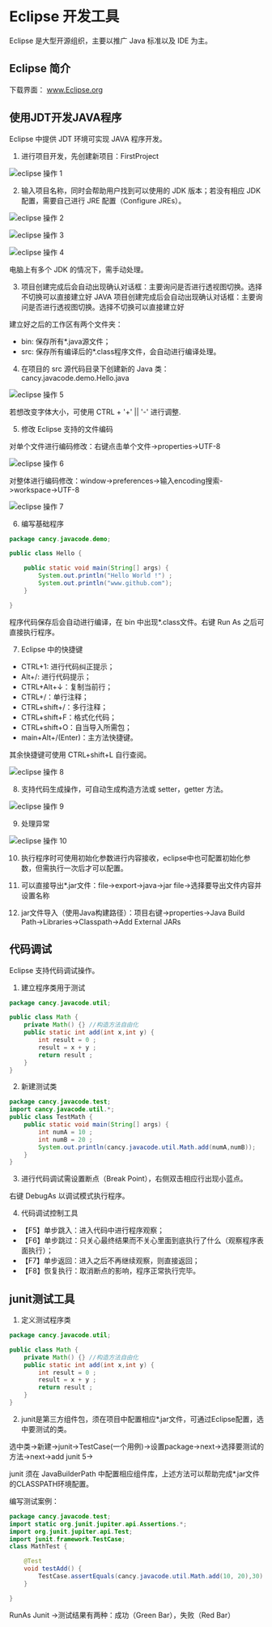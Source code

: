 # Eclipse 开发工具

Eclipse 是大型开源组织，主要以推广 Java 标准以及 IDE 为主。

## Eclipse 简介

下载界面： www.Eclipse.org


## 使用JDT开发JAVA程序

Eclipse 中提供 JDT 环境可实现 JAVA 程序开发。

1. 进行项目开发，先创建新项目：FirstProject

![eclipse 操作 1](https://github.com/JCancy/JAVA/blob/master/picture/eclipse%E6%93%8D%E4%BD%9C1.PNG)

2. 输入项目名称，同时会帮助用户找到可以使用的 JDK 版本；若没有相应 JDK 配置，需要自己进行 JRE 配置（Configure JREs）。

![eclipse 操作 2](https://github.com/JCancy/JAVA/blob/master/picture/eclipse%E6%93%8D%E4%BD%9C2.PNG)

![eclipse 操作 3](https://github.com/JCancy/JAVA/blob/master/picture/eclipse%E6%93%8D%E4%BD%9C3.PNG)

![eclipse 操作 4](https://github.com/JCancy/JAVA/blob/master/picture/eclipse%E6%93%8D%E4%BD%9C4.PNG)

电脑上有多个 JDK 的情况下，需手动处理。

3. 项目创建完成后会自动出现确认对话框：主要询问是否进行透视图切换。选择不切换可以直接建立好 JAVA 项目创建完成后会自动出现确认对话框：主要询问是否进行透视图切换。选择不切换可以直接建立好

建立好之后的工作区有两个文件夹：
* bin: 保存所有*.java源文件；
* src: 保存所有编译后的*.class程序文件，会自动进行编译处理。

4. 在项目的 src 源代码目录下创建新的 Java 类：cancy.javacode.demo.Hello.java

![eclipse 操作 5](https://github.com/JCancy/JAVA/blob/master/picture/eclipse%E6%93%8D%E4%BD%9C5.PNG)

若想改变字体大小，可使用 CTRL + '+' || '-' 进行调整.

5. 修改 Eclipse 支持的文件编码

对单个文件进行编码修改：右键点击单个文件->properties->UTF-8

![eclipse 操作 6](https://github.com/JCancy/JAVA/blob/master/picture/eclipse%E6%93%8D%E4%BD%9C6.PNG)

对整体进行编码修改：window->preferences->输入encoding搜索->workspace->UTF-8

![eclipse 操作 7](https://github.com/JCancy/JAVA/blob/master/picture/eclipse%E6%93%8D%E4%BD%9C7.PNG)

6. 编写基础程序

```java
package cancy.javacode.demo;

public class Hello {

	public static void main(String[] args) {
		System.out.println("Hello World !") ;
		System.out.println("www.github.com");
	}

}
```

程序代码保存后会自动进行编译，在 bin 中出现*.class文件。右键 Run As 之后可直接执行程序。


7. Eclipse 中的快捷键

* CTRL+1: 进行代码纠正提示；
* Alt+/: 进行代码提示；
* CTRL+Alt+↓：复制当前行；
* CTRL+/：单行注释；
* CTRL+shift+/：多行注释；
* CTRL+shift+F：格式化代码；
* CTRL+shift+O：自当导入所需包；
* main+Alt+/(Enter)：主方法快捷键。

其余快捷键可使用 CTRL+shift+L 自行查阅。

![eclipse 操作 8](https://github.com/JCancy/JAVA/blob/master/picture/eclipse%E6%93%8D%E4%BD%9C8.PNG)



8. 支持代码生成操作，可自动生成构造方法或 setter，getter 方法。

![eclipse 操作 9](https://github.com/JCancy/JAVA/blob/master/picture/eclipse%E6%93%8D%E4%BD%9C9.PNG)

9. 处理异常

![eclipse 操作 10](https://github.com/JCancy/JAVA/blob/master/picture/eclipse%E6%93%8D%E4%BD%9C10.PNG)

10. 执行程序时可使用初始化参数进行内容接收，eclipse中也可配置初始化参数，但需执行一次后才可以配置。

11. 可以直接导出*.jar文件：file->export->java->jar file->选择要导出文件内容并设置名称

12. jar文件导入（使用Java构建路径）：项目右键->properties->Java Build Path->Libraries->Classpath->Add External JARs




## 代码调试

Eclipse 支持代码调试操作。

1. 建立程序类用于测试
```java
package cancy.javacode.util;

public class Math {
	private Math() {} //构造方法自由化
	public static int add(int x,int y) {
		int result = 0 ;
		result = x + y ;
		return result ;
	}
}
```

2. 新建测试类
```java
package cancy.javacode.test;
import cancy.javacode.util.*;
public class TestMath {
	public static void main(String[] args) {
		int numA = 10 ;
		int numB = 20 ;
		System.out.println(cancy.javacode.util.Math.add(numA,numB));
	}
}
```

3. 进行代码调试需设置断点（Break Point），右侧双击相应行出现小蓝点。

右键 DebugAs 以调试模式执行程序。

4. 代码调试控制工具
* 【F5】单步跳入：进入代码中进行程序观察；
* 【F6】单步跳过：只关心最终结果而不关心里面到底执行了什么（观察程序表面执行）；
* 【F7】单步返回：进入之后不再继续观察，则直接返回；
* 【F8】恢复执行：取消断点的影响，程序正常执行完毕。


## junit测试工具

1. 定义测试程序类
```java
package cancy.javacode.util;

public class Math {
	private Math() {} //构造方法自由化
	public static int add(int x,int y) {
		int result = 0 ;
		result = x + y ;
		return result ;
	}
}
```

2. junit是第三方组件包，须在项目中配置相应*.jar文件，可通过Eclipse配置，选中要测试的类。

选中类->新建->junit->TestCase(一个用例)->设置package->next->选择要测试的方法->next->add junit 5->

junit 须在 JavaBuilderPath 中配置相应组件库，上述方法可以帮助完成*.jar文件的CLASSPATH环境配置。

编写测试案例：
```java
package cancy.javacode.test;
import static org.junit.jupiter.api.Assertions.*;
import org.junit.jupiter.api.Test;
import junit.framework.TestCase;
class MathTest {

	@Test
	void testAdd() {
		TestCase.assertEquals(cancy.javacode.util.Math.add(10, 20),30) ;
	}

}
```

RunAs Junit ->测试结果有两种：成功（Green Bar），失败（Red Bar）
